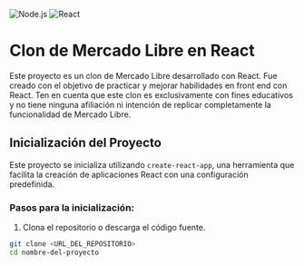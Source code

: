 ![Node.js](https://img.shields.io/badge/Node.js-18.x-green)
![React](https://img.shields.io/badge/React-18.x-violet)

# Clon de Mercado Libre en React

Este proyecto es un clon de Mercado Libre desarrollado con React. Fue creado con el objetivo de practicar y mejorar habilidades en front end con React. Ten en cuenta que este clon es exclusivamente con fines educativos y no tiene ninguna afiliación ni intención de replicar completamente la funcionalidad de Mercado Libre.

## Inicialización del Proyecto

Este proyecto se inicializa utilizando `create-react-app`, una herramienta que facilita la creación de aplicaciones React con una configuración predefinida.

### Pasos para la inicialización:

1. Clona el repositorio o descarga el código fuente.

```bash
git clone <URL_DEL_REPOSITORIO>
cd nombre-del-proyecto
